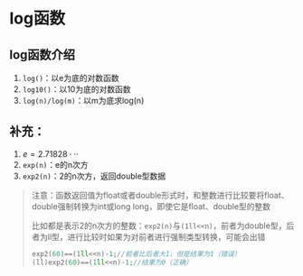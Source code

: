 # log函数

## log函数介绍

1. `log()`：以e为底的对数函数
2. `log10()`：以10为底的对数函数
3. `log(n)/log(m)`：以m为底求log(n)

## 补充：

1. $e=2.71828···$
2. `exp(n)`：e的n次方
3. `exp2(n)`：2的n次方，返回double型数据

> 注意：函数返回值为float或者double形式时，和整数进行比较要将float、double强制转换为int或long long，即使它是float、double型的整数
>
> 比如都是表示2的n次方的整数：`exp2(n)`与`(1ll<<n)`，前者为double型，后者为ll型，进行比较时如果为对前者进行强制类型转换，可能会出错
>
> ```c++
> exp2(60)==(1ll<<n)-1;//前者比后者大1，但是结果为1（错误）
> (ll)exp2(60)==(1ll<<n)-1;//结果为0（正确）
> ```
